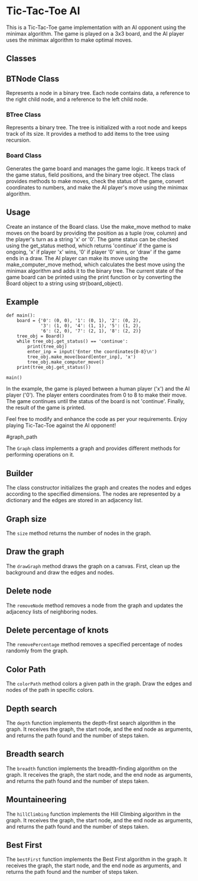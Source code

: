 # Tic-Tac-Toe AI
This is a Tic-Tac-Toe game implementation with an AI opponent using the minimax algorithm. The game is played on a 3x3 board, and the AI player uses the minimax algorithm to make optimal moves.

## Classes
## BTNode Class
Represents a node in a binary tree. Each node contains data, a reference to the right child node, and a reference to the left child node.

### BTree Class
Represents a binary tree. The tree is initialized with a root node and keeps track of its size. It provides a method to add items to the tree using recursion.

### Board Class
Generates the game board and manages the game logic. It keeps track of the game status, field positions, and the binary tree object. The class provides methods to make moves, check the status of the game, convert coordinates to numbers, and make the AI player's move using the minimax algorithm.

## Usage
Create an instance of the Board class.
Use the make_move method to make moves on the board by providing the position as a tuple (row, column) and the player's turn as a string 'x' or '0'.
The game status can be checked using the get_status method, which returns 'continue' if the game is ongoing, 'x' if player 'x' wins, '0' if player '0' wins, or 'draw' if the game ends in a draw.
The AI player can make its move using the make_computer_move method, which calculates the best move using the minimax algorithm and adds it to the binary tree.
The current state of the game board can be printed using the print function or by converting the Board object to a string using str(board_object).
## Example
```
def main():
    board = {'0': (0, 0), '1': (0, 1), '2': (0, 2),
             '3': (1, 0), '4': (1, 1), '5': (1, 2),
             '6': (2, 0), '7': (2, 1), '8': (2, 2)}
    tree_obj = Board()
    while tree_obj.get_status() == 'continue':
        print(tree_obj)
        enter_inp = input('Enter the coordinates{0-8}\n')
        tree_obj.make_move(board[enter_inp], 'x')
        tree_obj.make_computer_move()
    print(tree_obj.get_status())

main()

```
In the example, the game is played between a human player ('x') and the AI player ('0'). The player enters coordinates from 0 to 8 to make their move. The game continues until the status of the board is not 'continue'. Finally, the result of the game is printed.

Feel free to modify and enhance the code as per your requirements. Enjoy playing Tic-Tac-Toe against the AI opponent!


#graph_path

The `Graph` class implements a graph and provides different methods for performing operations on it.

## Builder

The class constructor initializes the graph and creates the nodes and edges according to the specified dimensions. The nodes are represented by a dictionary and the edges are stored in an adjacency list.

## Graph size

The `size` method returns the number of nodes in the graph.

## Draw the graph

The `drawGraph` method draws the graph on a canvas. First, clean up the background and draw the edges and nodes.

## Delete node

The `removeNode` method removes a node from the graph and updates the adjacency lists of neighboring nodes.

## Delete percentage of knots

The `removePercentage` method removes a specified percentage of nodes randomly from the graph.

## Color Path

The `colorPath` method colors a given path in the graph. Draw the edges and nodes of the path in specific colors.

## Depth search

The `depth` function implements the depth-first search algorithm in the graph. It receives the graph, the start node, and the end node as arguments, and returns the path found and the number of steps taken.

## Breadth search

The `breadth` function implements the breadth-finding algorithm on the graph. It receives the graph, the start node, and the end node as arguments, and returns the path found and the number of steps taken.

## Mountaineering

The `hillClimbing` function implements the Hill Climbing algorithm in the graph. It receives the graph, the start node, and the end node as arguments, and returns the path found and the number of steps taken.

## Best First

The `bestFirst` function implements the Best First algorithm in the graph. It receives the graph, the start node, and the end node as arguments, and returns the path found and the number of steps taken.
